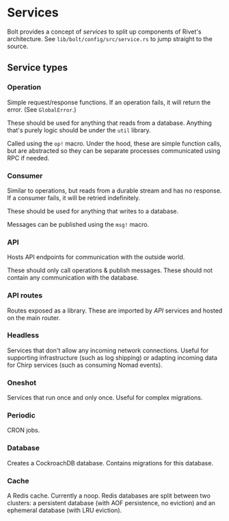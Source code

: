 # Services

Bolt provides a concept of _services_ to split up components of Rivet's architecture. See `lib/bolt/config/src/service.rs` to jump straight to the source.

## Service types

### Operation

Simple request/response functions. If an operation fails, it will return the error. (See `GlobalError`.)

These should be used for anything that reads from a database. Anything that's purely logic should be under the `util` library.

Called using the `op!` macro. Under the hood, these are simple function calls, but are abstracted so they can be separate processes communicated using RPC if needed.

### Consumer

Similar to operations, but reads from a durable stream and has no response. If a consumer fails, it will be retried indefinitely.

These should be used for anything that writes to a database.

Messages can be published using the `msg!` macro.

### API

Hosts API endpoints for communication with the outside world.

These should only call operations & publish messages. These should not contain any communication with the database.

### API routes

Routes exposed as a library. These are imported by _API_ services and hosted on the main router.

### Headless

Services that don't allow any incoming network connections. Useful for supporting infrastructure (such as log shipping) or adapting incoming data for Chirp services (such as consuming Nomad events).

### Oneshot

Services that run once and only once. Useful for complex migrations.

### Periodic

CRON jobs.

### Database

Creates a CockroachDB database. Contains migrations for this database.

### Cache

A Redis cache. Currently a noop. Redis databases are split between two clusters: a persistent database (with AOF persistence, no eviction) and an ephemeral database (with LRU eviction).

